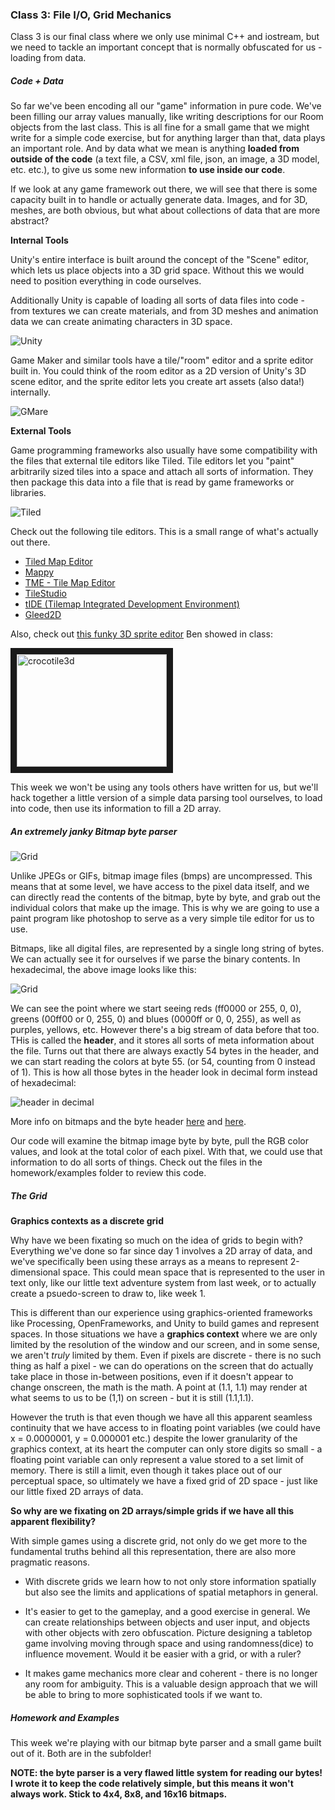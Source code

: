 ### Class 3: File I/O, Grid Mechanics

Class 3 is our final class where we only use minimal C++ and iostream, but we need to tackle an important concept that is normally obfuscated for us - loading from data. 

##### Code + Data

So far we've been encoding all our "game" information in pure code. We've been filling our array values manually, like writing descriptions for our Room objects from the last class. This is all fine for a small game that we might write for a simple code exercise, but for anything larger than that, data plays an important role. And by data what we mean is anything **loaded from outside of the code** (a text file, a CSV, xml file, json, an image, a 3D model, etc. etc.), to give us some new information **to use inside our code**.

If we look at any game framework out there, we will see that there is some capacity built in to handle or actually generate data. Images, and for 3D, meshes, are both obvious, but what about collections of data that are more abstract?

**Internal Tools**

Unity's entire interface is built around the concept of the "Scene" editor, which lets us place objects into a 3D grid space. Without this we would need to position everything in code ourselves. 

Additionally Unity is capable of loading all sorts of data files into code - from textures we can create materials, and from 3D meshes and animation data we can create animating characters in 3D space.

![Unity](https://raw.githubusercontent.com/whoisbma/Game-Aesthetics-SP15/master/class-03-fileIO/images/unity.jpg)

Game Maker and similar tools have a tile/"room" editor and a sprite editor built in. You could think of the room editor as a 2D version of Unity's 3D scene editor, and the sprite editor lets you create art assets (also data!) internally.

![GMare](https://raw.githubusercontent.com/whoisbma/Game-Aesthetics-SP15/master/class-03-fileIO/images/gmare.png)

**External Tools**

Game programming frameworks also usually have some compatibility with the files that external tile editors like Tiled. Tile editors let you "paint" arbitrarily sized tiles into a space and attach all sorts of information. They then package this data into a file that is read by game frameworks or libraries.

![Tiled](https://raw.githubusercontent.com/whoisbma/Game-Aesthetics-SP15/master/class-03-fileIO/images/Tiled.png)

Check out the following tile editors. This is a small range of what's actually out there.

* [Tiled Map Editor](http://www.mapeditor.org/)
* [Mappy](http://tilemap.co.uk/mappy.php)
* [TME - Tile Map Editor](http://tilemapeditor.com/)
* [TileStudio](http://tilestudio.sourceforge.net/)
* [tIDE (Tilemap Integrated Development Environment)](http://tide.codeplex.com/)
* [Gleed2D](https://github.com/SteveDunn/Gleed2D/wiki)

Also, check out [this funky 3D sprite editor](http://www.crocotile3d.com/) Ben showed in class: 

<a href="http://www.youtube.com/watch?feature=player_embedded&v5enKH9pz7oY
" target="_blank"><img src="http://img.youtube.com/vi/5enKH9pz7oY/0.jpg" 
alt="crocotile3d" width="240" height="180" border="10" /></a>

This week we won't be using any tools others have written for us, but we'll hack together a little version of a simple data parsing tool ourselves, to load into code, then use its information to fill a 2D array.

##### An extremely janky Bitmap byte parser

![Grid](https://raw.githubusercontent.com/whoisbma/Game-Aesthetics-SP15/master/class-03-fileIO/images/grid.png)

Unlike JPEGs or GIFs, bitmap image files (bmps) are uncompressed. This means that at some level, we have access to the pixel data itself, and we can directly read the contents of the bitmap, byte by byte, and grab out the individual colors that make up the image. This is why we are going to use a paint program like photoshop to serve as a very simple tile editor for us to use. 

Bitmaps, like all digital files, are represented by a single long string of bytes. We can actually see it for ourselves if we parse the binary contents. In hexadecimal, the above image looks like this:

![Grid](https://raw.githubusercontent.com/whoisbma/Game-Aesthetics-SP15/master/class-03-fileIO/images/hex.png)

We can see the point where we start seeing reds (ff0000 or 255, 0, 0), greens (00ff00 or 0, 255, 0) and blues (0000ff or 0, 0, 255), as well as purples, yellows, etc. However there's a big stream of data before that too. THis is called the **header**, and it stores all sorts of meta information about the file. Turns out that there are always exactly 54 bytes in the header, and we can start reading the colors at byte 55. (or 54, counting from 0 instead of 1). This is how all those bytes in the header look in decimal form instead of hexadecimal:

![header in decimal](https://raw.githubusercontent.com/whoisbma/Game-Aesthetics-SP15/master/class-03-fileIO/images/header.png)

More info on bitmaps and the byte header [here](https://en.wikipedia.org/wiki/BMP_file_format) and [here](http://www.fastgraph.com/help/bmp_header_format.html).

Our code will examine the bitmap image byte by byte, pull the RGB color values, and look at the total color of each pixel. With that, we could use that information to do all sorts of things. Check out the files in the homework/examples folder to review this code.

##### The Grid

**Graphics contexts as a discrete grid**

Why have we been fixating so much on the idea of grids to begin with? Everything we've done so far since day 1 involves a 2D array of data, and we've specifically been using these arrays as a means to represent 2-dimensional space. This could mean space that is represented to the user in text only, like our little text adventure system from last week, or to actually create a psuedo-screen to draw to, like week 1. 

This is different than our experience using graphics-oriented frameworks like Processing, OpenFrameworks, and Unity to build games and represent spaces. In those situations we have a **graphics context** where we are only limited by the resolution of the window and our screen, and in some sense, we aren't *truly* limited by them. Even if pixels are discrete - there is no such thing as half a pixel - we can do operations on the screen that do actually take place in those in-between positions, even if it doesn't appear to change onscreen, the math is the math. A point at (1.1, 1.1) may render at what seems to us to be (1,1) on screen - but it is still (1.1,1.1).

However the truth is that even though we have all this apparent seamless continuity that we have access to in floating point variables (we could have x = 0.0000001, y = 0.000001 etc.) despite the lower granularity of the graphics context, at its heart the computer can only store digits so small - a floating point variable can only represent a value stored to a set limit of memory. There is still a limit, even though it takes place out of our perceptual space, so ultimately we have a fixed grid of 2D space - just like our little fixed 2D arrays of data.

**So why are we fixating on 2D arrays/simple grids if we have all this apparent flexibility?**

With simple games using a discrete grid, not only do we get more to the fundamental truths behind all this representation, there are also more pragmatic reasons.

* With discrete grids we learn how to not only store information spatially but also see the limits and applications of spatial metaphors in general.

* It's easier to get to the gameplay, and a good exercise in general. We can create relationships between objects and user input, and objects with other objects with zero obfuscation. Picture designing a tabletop game involving moving through space and using randomness(dice) to influence movement. Would it be easier with a grid, or with a ruler?

* It makes game mechanics more clear and coherent - there is no longer any room for ambiguity. This is a valuable design approach that we will be able to bring to more sophisticated tools if we want to.

##### Homework and Examples

This week we're playing with our bitmap byte parser and a small game built out of it. Both are in the subfolder!

**NOTE: the byte parser is a very flawed little system for reading our bytes! I wrote it to keep the code relatively simple, but this means it won't always work. Stick to 4x4, 8x8, and 16x16 bitmaps.**